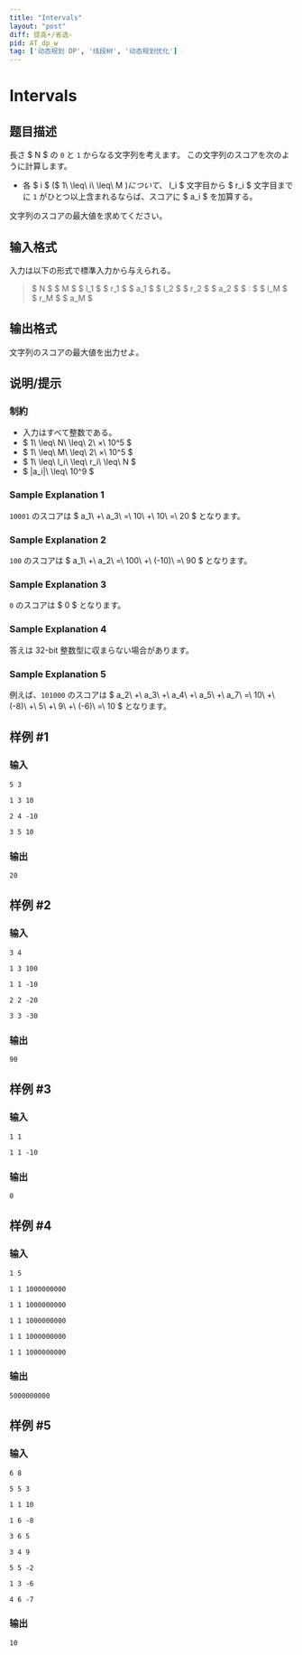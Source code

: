 ```yaml
---
title: "Intervals"
layout: "post"
diff: 提高+/省选-
pid: AT_dp_w
tag: ['动态规划 DP', '线段树', '动态规划优化']
---
```


# Intervals

## 题目描述

[problemUrl]: https://atcoder.jp/contests/dp/tasks/dp_w

長さ $ N $ の `0` と `1` からなる文字列を考えます。 この文字列のスコアを次のように計算します。

- 各 $ i $ ($ 1\ \leq\ i\ \leq\ M $) について、$ l_i $ 文字目から $ r_i $ 文字目までに `1` がひとつ以上含まれるならば、スコアに $ a_i $ を加算する。

文字列のスコアの最大値を求めてください。

## 输入格式

入力は以下の形式で標準入力から与えられる。

> $ N $ $ M $ $ l_1 $ $ r_1 $ $ a_1 $ $ l_2 $ $ r_2 $ $ a_2 $ $ : $ $ l_M $ $ r_M $ $ a_M $

## 输出格式

文字列のスコアの最大値を出力せよ。

## 说明/提示

### 制約

- 入力はすべて整数である。
- $ 1\ \leq\ N\ \leq\ 2\ ×\ 10^5 $
- $ 1\ \leq\ M\ \leq\ 2\ ×\ 10^5 $
- $ 1\ \leq\ l_i\ \leq\ r_i\ \leq\ N $
- $ |a_i|\ \leq\ 10^9 $

### Sample Explanation 1

`10001` のスコアは $ a_1\ +\ a_3\ =\ 10\ +\ 10\ =\ 20 $ となります。

### Sample Explanation 2

`100` のスコアは $ a_1\ +\ a_2\ =\ 100\ +\ (-10)\ =\ 90 $ となります。

### Sample Explanation 3

`0` のスコアは $ 0 $ となります。

### Sample Explanation 4

答えは 32-bit 整数型に収まらない場合があります。

### Sample Explanation 5

例えば、`101000` のスコアは $ a_2\ +\ a_3\ +\ a_4\ +\ a_5\ +\ a_7\ =\ 10\ +\ (-8)\ +\ 5\ +\ 9\ +\ (-6)\ =\ 10 $ となります。

## 样例 #1

### 输入

```
5 3
1 3 10
2 4 -10
3 5 10
```

### 输出

```
20
```

## 样例 #2

### 输入

```
3 4
1 3 100
1 1 -10
2 2 -20
3 3 -30
```

### 输出

```
90
```

## 样例 #3

### 输入

```
1 1
1 1 -10
```

### 输出

```
0
```

## 样例 #4

### 输入

```
1 5
1 1 1000000000
1 1 1000000000
1 1 1000000000
1 1 1000000000
1 1 1000000000
```

### 输出

```
5000000000
```

## 样例 #5

### 输入

```
6 8
5 5 3
1 1 10
1 6 -8
3 6 5
3 4 9
5 5 -2
1 3 -6
4 6 -7
```

### 输出

```
10
```

